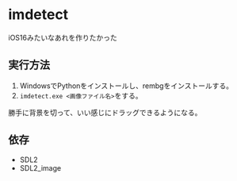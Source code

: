 # imdetect
iOS16みたいなあれを作りたかった

## 実行方法
1. WindowsでPythonをインストールし、rembgをインストールする。
2. `imdetect.exe <画像ファイル名>`をする。

勝手に背景を切って、いい感じにドラッグできるようになる。

## 依存
+ SDL2
+ SDL2_image

